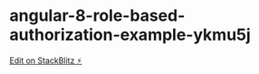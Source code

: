 # angular-8-role-based-authorization-example-ykmu5j

[Edit on StackBlitz ⚡️](https://stackblitz.com/edit/angular-8-role-based-authorization-example-ykmu5j)